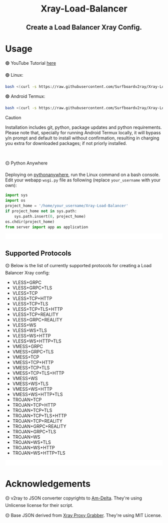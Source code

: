 <h1 align="center">
  Xray-Load-Balancer
</h1>

<h2 align="center">
Create a Load Balancer Xray Config.
</h2>

# Usage
🟢 YouTube Tutorial [here](https://www.youtube.com/watch?v=Cj4nmikSSpA)

🟢 Linux:

```bash
bash <(curl -s https://raw.githubusercontent.com/Surfboardv2ray/Xray-Load-Balancer/main/ubuntu.sh)
```

🟢 Android Termux:

```bash
bash <(curl -s https://raw.githubusercontent.com/Surfboardv2ray/Xray-Load-Balancer/main/termux.sh)
```

> [!CAUTION]
> Installation includes git, python, package updates and python requirements. Please note that, specially for running Android Termux locally, it will bypass y/n prompt and default to install without confirmation, resulting in charging you extra for downloaded packages; if not priorly installed.

<br>

🟡 Python Anywhere

Deploying on [pythonanywhere](https://www.pythonanywhere.com/), run the Linux command on a bash console. Edit your webapp `wsgi.py` file as following (replace `your_username` with your own):
```python
import sys
import os
project_home = '/home/your_username/Xray-Load-Balancer'
if project_home not in sys.path:
    sys.path.insert(0, project_home)
os.chdir(project_home)
from server import app as application
```


![0](https://raw.githubusercontent.com/Surfboardv2ray/v2ray-refiner/90c9fe1c9b4c3836d09e925af2398681343c5ff1/assets/redline.gif)

## Supported Protocols

🟡 Below is the list of currently supported protocols for creating a Load Balancer Xray config:

- VLESS+GRPC
- VLESS+GRPC+TLS
- VLESS+TCP
- VLESS+TCP+HTTP
- VLESS+TCP+TLS
- VLESS+TCP+TLS+HTTP
- VLESS+TCP+REALITY
- VLESS+GRPC+REALITY
- VLESS+WS
- VLESS+WS+TLS
- VLESS+WS+HTTP
- VLESS+WS+HTTP+TLS
- VMESS+GRPC
- VMESS+GRPC+TLS
- VMESS+TCP
- VMESS+TCP+HTTP
- VMESS+TCP+TLS
- VMESS+TCP+TLS+HTTP
- VMESS+WS
- VMESS+WS+TLS
- VMESS+WS+HTTP
- VMESS+WS+HTTP+TLS
- TROJAN+TCP
- TROJAN+TCP+HTTP
- TROJAN+TCP+TLS
- TROJAN+TCP+TLS+HTTP
- TROJAN+TCP+REALITY
- TROJAN+GRPC+REALITY
- TROJAN+GRPC+TLS
- TROJAN+WS
- TROJAN+WS+TLS
- TROJAN+WS+HTTP
- TROJAN+WS+HTTP+TLS

![0](https://raw.githubusercontent.com/Surfboardv2ray/v2ray-refiner/90c9fe1c9b4c3836d09e925af2398681343c5ff1/assets/redline.gif)

# Acknowledgements
🟡 v2ray to JSON converter copyrights to [Am-Delta](https://github.com/Am-Delta/v2ray-to-json). They're using Unlicense license for their script.

🟡 Base JSON derived from [Xray Proxy Grabber](https://github.com/MrMohebi/xray-proxy-grabber-telegram). They're using MIT License.
